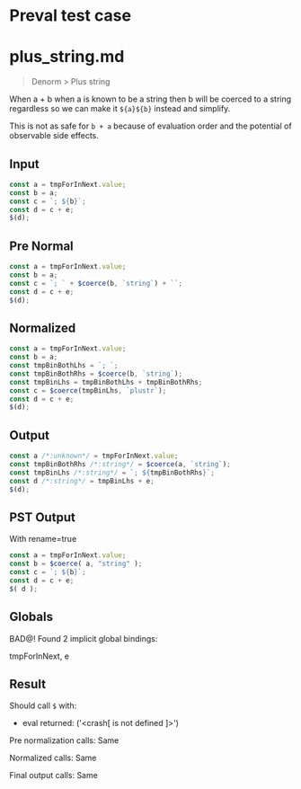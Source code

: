 # Preval test case

# plus_string.md

> Denorm > Plus string
>
>

When a + b when a is known to be a string then b will be coerced to a string regardless so we can make it `${a}${b}` instead and simplify.

This is not as safe for `b + a` because of evaluation order and the potential of observable side effects.

## Input

`````js filename=intro
const a = tmpForInNext.value;
const b = a;
const c = `; ${b}`;
const d = c + e;
$(d);
`````

## Pre Normal


`````js filename=intro
const a = tmpForInNext.value;
const b = a;
const c = `; ` + $coerce(b, `string`) + ``;
const d = c + e;
$(d);
`````

## Normalized


`````js filename=intro
const a = tmpForInNext.value;
const b = a;
const tmpBinBothLhs = `; `;
const tmpBinBothRhs = $coerce(b, `string`);
const tmpBinLhs = tmpBinBothLhs + tmpBinBothRhs;
const c = $coerce(tmpBinLhs, `plustr`);
const d = c + e;
$(d);
`````

## Output


`````js filename=intro
const a /*:unknown*/ = tmpForInNext.value;
const tmpBinBothRhs /*:string*/ = $coerce(a, `string`);
const tmpBinLhs /*:string*/ = `; ${tmpBinBothRhs}`;
const d /*:string*/ = tmpBinLhs + e;
$(d);
`````

## PST Output

With rename=true

`````js filename=intro
const a = tmpForInNext.value;
const b = $coerce( a, "string" );
const c = `; ${b}`;
const d = c + e;
$( d );
`````

## Globals

BAD@! Found 2 implicit global bindings:

tmpForInNext, e

## Result

Should call `$` with:
 - eval returned: ('<crash[ <ref> is not defined ]>')

Pre normalization calls: Same

Normalized calls: Same

Final output calls: Same
